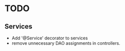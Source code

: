 # TODO

## Services 
 - Add '@Service' decorator to services
 - remove unnecessary DAO assignments in controllers.